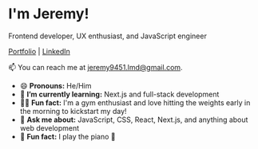 <!--
![Code Wonders](https://your-image-url.com/banner.png)
-->
# I'm Jeremy!

Frontend developer, UX enthusiast, and JavaScript engineer

[Portfolio](https://portfolio-jere-mz.vercel.app/) | [LinkedIn](https://www.linkedin.com/in/jeremy-mejia-z/)
<!--
👋 I'm currently working with my hands to make magic happen on the web. View my [Projects](https://your-projects-link.com), [Articles](https://your-articles-link.com), [Résumé](https://your-resume-link.com), [Contact Me](https://your-contact-link.com).
-->
📫 You can reach me at [jeremy9451.lmd@gmail.com](mailto:jeremy9451.lmd@gmail.com).

- 😄 **Pronouns:** He/Him
- 🌱 **I’m currently learning:** Next.js and full-stack development
- 🏋️‍♂️ **Fun fact:** I'm a gym enthusiast and love hitting the weights early in the morning to kickstart my day!
- 💬 **Ask me about:** JavaScript, CSS, React, Next.js, and anything about web development
- 🎹 **Fun fact:** I play the piano 🎹
